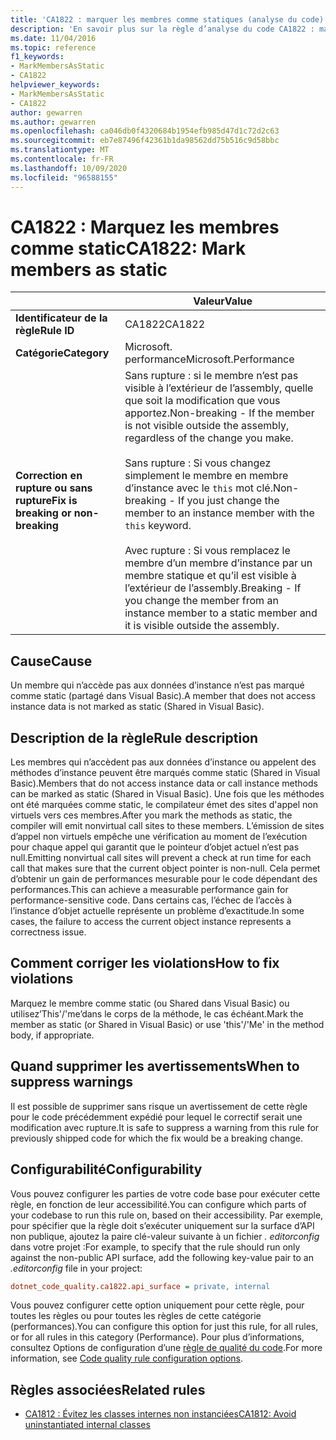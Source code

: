 ```yaml
---
title: 'CA1822 : marquer les membres comme statiques (analyse du code)'
description: 'En savoir plus sur la règle d’analyse du code CA1822 : marquer les membres comme static'
ms.date: 11/04/2016
ms.topic: reference
f1_keywords:
- MarkMembersAsStatic
- CA1822
helpviewer_keywords:
- MarkMembersAsStatic
- CA1822
author: gewarren
ms.author: gewarren
ms.openlocfilehash: ca046db0f4320684b1954efb985d47d1c72d2c63
ms.sourcegitcommit: eb7e87496f42361b1da98562dd75b516c9d58bbc
ms.translationtype: MT
ms.contentlocale: fr-FR
ms.lasthandoff: 10/09/2020
ms.locfileid: "96588155"
---
```

# <a name="ca1822-mark-members-as-static"></a><span data-ttu-id="83922-103">CA1822 : Marquez les membres comme static</span><span class="sxs-lookup"><span data-stu-id="83922-103">CA1822: Mark members as static</span></span>

| | <span data-ttu-id="83922-104">Valeur</span><span class="sxs-lookup"><span data-stu-id="83922-104">Value</span></span> |
|-|-|
| <span data-ttu-id="83922-105">**Identificateur de la règle**</span><span class="sxs-lookup"><span data-stu-id="83922-105">**Rule ID**</span></span> |<span data-ttu-id="83922-106">CA1822</span><span class="sxs-lookup"><span data-stu-id="83922-106">CA1822</span></span>|
| <span data-ttu-id="83922-107">**Catégorie**</span><span class="sxs-lookup"><span data-stu-id="83922-107">**Category**</span></span> |<span data-ttu-id="83922-108">Microsoft. performance</span><span class="sxs-lookup"><span data-stu-id="83922-108">Microsoft.Performance</span></span>|
| <span data-ttu-id="83922-109">**Correction en rupture ou sans rupture**</span><span class="sxs-lookup"><span data-stu-id="83922-109">**Fix is breaking or non-breaking**</span></span> |<span data-ttu-id="83922-110">Sans rupture : si le membre n’est pas visible à l’extérieur de l’assembly, quelle que soit la modification que vous apportez.</span><span class="sxs-lookup"><span data-stu-id="83922-110">Non-breaking - If the member is not visible outside the assembly, regardless of the change you make.</span></span><br /><br /><span data-ttu-id="83922-111">Sans rupture : Si vous changez simplement le membre en membre d’instance avec le `this` mot clé.</span><span class="sxs-lookup"><span data-stu-id="83922-111">Non-breaking - If you just change the member to an instance member with the `this` keyword.</span></span><br/><br/><span data-ttu-id="83922-112">Avec rupture : Si vous remplacez le membre d’un membre d’instance par un membre statique et qu’il est visible à l’extérieur de l’assembly.</span><span class="sxs-lookup"><span data-stu-id="83922-112">Breaking - If you change the member from an instance member to a static member and it is visible outside the assembly.</span></span>|

## <a name="cause"></a><span data-ttu-id="83922-113">Cause</span><span class="sxs-lookup"><span data-stu-id="83922-113">Cause</span></span>

<span data-ttu-id="83922-114">Un membre qui n’accède pas aux données d’instance n’est pas marqué comme static (partagé dans Visual Basic).</span><span class="sxs-lookup"><span data-stu-id="83922-114">A member that does not access instance data is not marked as static (Shared in Visual Basic).</span></span>

## <a name="rule-description"></a><span data-ttu-id="83922-115">Description de la règle</span><span class="sxs-lookup"><span data-stu-id="83922-115">Rule description</span></span>

<span data-ttu-id="83922-116">Les membres qui n’accèdent pas aux données d’instance ou appelent des méthodes d’instance peuvent être marqués comme static (Shared in Visual Basic).</span><span class="sxs-lookup"><span data-stu-id="83922-116">Members that do not access instance data or call instance methods can be marked as static (Shared in Visual Basic).</span></span> <span data-ttu-id="83922-117">Une fois que les méthodes ont été marquées comme static, le compilateur émet des sites d'appel non virtuels vers ces membres.</span><span class="sxs-lookup"><span data-stu-id="83922-117">After you mark the methods as static, the compiler will emit nonvirtual call sites to these members.</span></span> <span data-ttu-id="83922-118">L’émission de sites d’appel non virtuels empêche une vérification au moment de l’exécution pour chaque appel qui garantit que le pointeur d’objet actuel n’est pas null.</span><span class="sxs-lookup"><span data-stu-id="83922-118">Emitting nonvirtual call sites will prevent a check at run time for each call that makes sure that the current object pointer is non-null.</span></span> <span data-ttu-id="83922-119">Cela permet d’obtenir un gain de performances mesurable pour le code dépendant des performances.</span><span class="sxs-lookup"><span data-stu-id="83922-119">This can achieve a measurable performance gain for performance-sensitive code.</span></span> <span data-ttu-id="83922-120">Dans certains cas, l’échec de l’accès à l’instance d’objet actuelle représente un problème d’exactitude.</span><span class="sxs-lookup"><span data-stu-id="83922-120">In some cases, the failure to access the current object instance represents a correctness issue.</span></span>

## <a name="how-to-fix-violations"></a><span data-ttu-id="83922-121">Comment corriger les violations</span><span class="sxs-lookup"><span data-stu-id="83922-121">How to fix violations</span></span>

<span data-ttu-id="83922-122">Marquez le membre comme static (ou Shared dans Visual Basic) ou utilisez’This'/'me’dans le corps de la méthode, le cas échéant.</span><span class="sxs-lookup"><span data-stu-id="83922-122">Mark the member as static (or Shared in Visual Basic) or use 'this'/'Me' in the method body, if appropriate.</span></span>

## <a name="when-to-suppress-warnings"></a><span data-ttu-id="83922-123">Quand supprimer les avertissements</span><span class="sxs-lookup"><span data-stu-id="83922-123">When to suppress warnings</span></span>

<span data-ttu-id="83922-124">Il est possible de supprimer sans risque un avertissement de cette règle pour le code précédemment expédié pour lequel le correctif serait une modification avec rupture.</span><span class="sxs-lookup"><span data-stu-id="83922-124">It is safe to suppress a warning from this rule for previously shipped code for which the fix would be a breaking change.</span></span>

## <a name="configurability"></a><span data-ttu-id="83922-125">Configurabilité</span><span class="sxs-lookup"><span data-stu-id="83922-125">Configurability</span></span>

<span data-ttu-id="83922-126">Vous pouvez configurer les parties de votre code base pour exécuter cette règle, en fonction de leur accessibilité.</span><span class="sxs-lookup"><span data-stu-id="83922-126">You can configure which parts of your codebase to run this rule on, based on their accessibility.</span></span> <span data-ttu-id="83922-127">Par exemple, pour spécifier que la règle doit s’exécuter uniquement sur la surface d’API non publique, ajoutez la paire clé-valeur suivante à un fichier *. editorconfig* dans votre projet :</span><span class="sxs-lookup"><span data-stu-id="83922-127">For example, to specify that the rule should run only against the non-public API surface, add the following key-value pair to an *.editorconfig* file in your project:</span></span>

```ini
dotnet_code_quality.ca1822.api_surface = private, internal
```

<span data-ttu-id="83922-128">Vous pouvez configurer cette option uniquement pour cette règle, pour toutes les règles ou pour toutes les règles de cette catégorie (performances).</span><span class="sxs-lookup"><span data-stu-id="83922-128">You can configure this option for just this rule, for all rules, or for all rules in this category (Performance).</span></span> <span data-ttu-id="83922-129">Pour plus d’informations, consultez Options de configuration d’une [règle de qualité du code](../code-quality-rule-options.md).</span><span class="sxs-lookup"><span data-stu-id="83922-129">For more information, see [Code quality rule configuration options](../code-quality-rule-options.md).</span></span>

## <a name="related-rules"></a><span data-ttu-id="83922-130">Règles associées</span><span class="sxs-lookup"><span data-stu-id="83922-130">Related rules</span></span>

- [<span data-ttu-id="83922-131">CA1812 : Évitez les classes internes non instanciées</span><span class="sxs-lookup"><span data-stu-id="83922-131">CA1812: Avoid uninstantiated internal classes</span></span>](ca1812.md)
